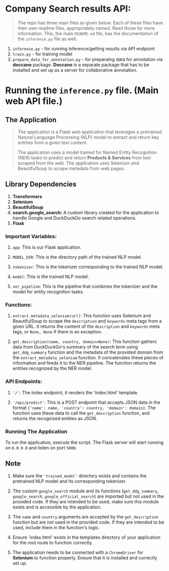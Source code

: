 # Company Search results API:
> The repo has three main files as given below. Each of these files have their own readme files, appropriately named. Read those for more information. This, the main `README.md` file, has the documentation of the `inference.py` file as well.

1. `inference.py` - for running inference/getting results via API endpoint
2. `train.py` - for training model
3. `prepare_data_for_annotation.py` - for preparaing data for annotation via __doccano__ package. __Doccano__ is a separate package that has to be installed and set up as a server for collaborative annotation.

# Running the `inference.py` file. (Main web API file.)

## The Application

> The application is a Flask web application that leverages a pretrained Natural Language Processing (NLP) model to extract and return key entities from a given text content. 
>
> The application uses a model trained for Named Entity Recognition (NER) tasks to predict and return __Products \& Services__ from text scraped from the web. The application uses Selenium and BeautifulSoup to scrape metadata from web pages.

## Library Dependencies

1. **Transformers** 
2. **Selenium** 
3. **BeautifulSoup** 
4. **search.google_search:** A custom library created for the application to handle Google and DuckDuckGo search related operations.
5. **Flask**

### Important Variables:

1. `app`: This is our Flask application.

2. `MODEL_DIR`: This is the directory path of the trained NLP model.

3. `tokenizer`: This is the tokenizer corresponding to the trained NLP model.

4. `model`: This is the trained NLP model.

5. `ner_pipeline`: This is the pipeline that combines the tokenizer and the model for entity recognition tasks.

### Functions:

1. `extract_metadata_selenium(url)`: This function uses Selenium and BeautifulSoup to scrape the `description` and `keywords` meta tags from a given URL. It returns the content of the `description` and `keywords` meta tags, or `None, None` if there is an exception.

2. `get_description(name, country, domain=None)`: This function gathers data from DuckDuckGo's summary of the search term using `get_ddg_summary` function and the metadata of the provided domain from the `extract_metadata_selenium` function. It concatenates these pieces of information and feeds it to the NER pipeline. The function returns the entities recognized by the NER model.

### API Endpoints:

1. `'/'`: The index endpoint, it renders the 'index.html' template.

2. `'/api/predict'`: This is a POST endpoint that accepts JSON data in the format `{'name': name, 'country': country, 'domain': domain}`. The function uses these data to call the `get_description` function, and returns the recognized entities as JSON.

### Running The Application

To run the application, execute the script. The Flask server will start running on `0.0.0.0` and listen on port `5000`.

## Note

1. Make sure the `'trained_model'` directory exists and contains the pretrained NLP model and its corresponding tokenizer.

2. The custom `google_search` module and its functions (`get_ddg_summary`, `google_search`, `google_official_search`) are imported but not used in the provided code. If they are intended to be used, make sure this module exists and is accessible by the application.

3. The `name` and `country` arguments are accepted by the `get_description` function but are not used in the provided code. If they are intended to be used, include them in the function's logic.

4. Ensure 'index.html' exists in the templates directory of your application for the root route to function correctly.

5. The application needs to be connected with a `ChromeDriver` for __Selenium__ to function properly. Ensure that it is installed and correctly set up.